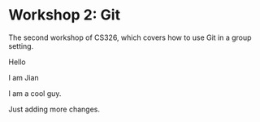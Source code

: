 # Workshop 2: Git 


The second workshop of CS326, which covers how to use Git in a group setting.

Hello

I am Jian

I am a cool guy.

Just adding more changes.
